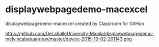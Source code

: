 # displaywebpagedemo-macexcel
displaywebpagedemo-macexcel created by Classroom for GitHub


https://github.com/DeLaSalleUniversity-Manila/displaywebpagedemo-melvincabatuan/raw/master/device-2015-10-02-201143.png
